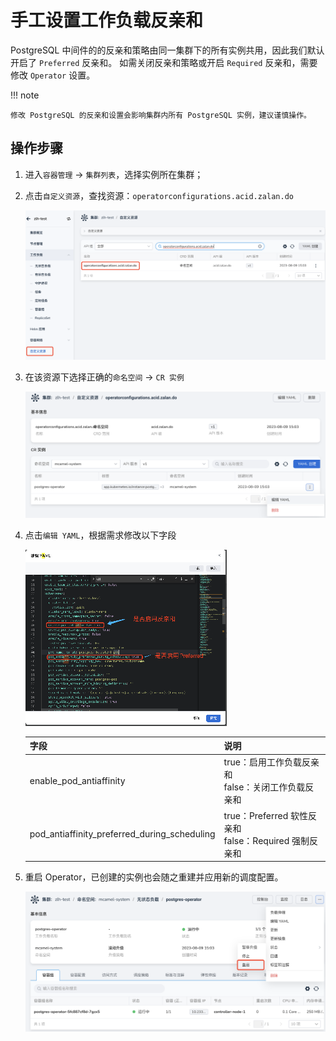 # 手工设置工作负载反亲和

PostgreSQL 中间件的的反亲和策略由同一集群下的所有实例共用，因此我们默认开启了 `Preferred` 反亲和。
如需关闭反亲和策略或开启 `Required` 反亲和，需要修改 `Operator` 设置。

!!! note

    修改 PostgreSQL 的反亲和设置会影响集群内所有 PostgreSQL 实例，建议谨慎操作。

## 操作步骤

1. 进入`容器管理` -> `集群列表`，选择实例所在集群；

1. 点击`自定义资源`，查找资源：`operatorconfigurations.acid.zalan.do`

    ![创建](../images/antiaff01.png)

1. 在该资源下选择正确的`命名空间` -> `CR 实例`

    ![创建](../images/antiaff02.png)

1. 点击`编辑 YAML`，根据需求修改以下字段

    ![创建](../images/antiaff03.png)

    | 字段                                           | 说明                                               |
    | -------------------------------------------- | -------------------------------------------- |
    | enable_pod_antiaffinity                      | true：启用工作负载反亲和<br>false：关闭工作负载反亲和            |
    | pod_antiaffinity_preferred_during_scheduling | true：Preferred 软性反亲和<br>false：Required 强制反亲和 |

1. 重启 Operator，已创建的实例也会随之重建并应用新的调度配置。

    ![创建](../images/antiaff04.png)
